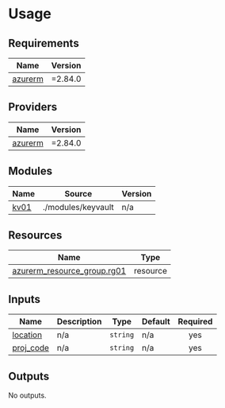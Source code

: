 # Usage

<!--- BEGIN_TF_DOCS --->
## Requirements

| Name | Version |
|------|---------|
| <a name="requirement_azurerm"></a> [azurerm](#requirement\_azurerm) | =2.84.0 |

## Providers

| Name | Version |
|------|---------|
| <a name="provider_azurerm"></a> [azurerm](#provider\_azurerm) | =2.84.0 |

## Modules

| Name | Source | Version |
|------|--------|---------|
| <a name="module_kv01"></a> [kv01](#module\_kv01) | ./modules/keyvault | n/a |

## Resources

| Name | Type |
|------|------|
| [azurerm_resource_group.rg01](https://registry.terraform.io/providers/hashicorp/azurerm/2.84.0/docs/resources/resource_group) | resource |

## Inputs

| Name | Description | Type | Default | Required |
|------|-------------|------|---------|:--------:|
| <a name="input_location"></a> [location](#input\_location) | n/a | `string` | n/a | yes |
| <a name="input_proj_code"></a> [proj\_code](#input\_proj\_code) | n/a | `string` | n/a | yes |

## Outputs

No outputs.

<!--- END_TF_DOCS --->

